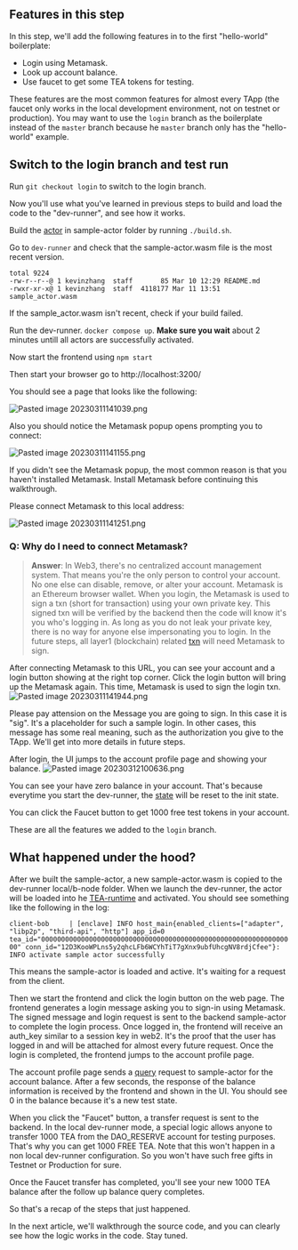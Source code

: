 ## Features in this step

In this step, we'll add the following features in to the first "hello-world" boilerplate:

* Login using Metamask.
* Look up account balance.
* Use faucet to get some TEA tokens for testing.

These features are the most common features for almost every TApp (the faucet only works in the local development environment, not on testnet or production). You may want to use the `login` branch as the boilerplate instead of the `master` branch because he `master` branch only has the "hello-world" example.

## Switch to the login branch and test run

Run `git checkout login` to switch to the login branch.

Now you'll use what you've learned in previous steps to build and load the code to the "dev-runner", and see how it works.

Build the [actor](../../z_glossary/actor.md) in sample-actor folder by running `./build.sh`.

Go to `dev-runner` and check that the sample-actor.wasm file is the most recent version.

````
total 9224
-rw-r--r--@ 1 kevinzhang  staff       85 Mar 10 12:29 README.md
-rwxr-xr-x@ 1 kevinzhang  staff  4118177 Mar 11 13:51 sample_actor.wasm
````

If the sample_actor.wasm isn't recent, check if your build failed.

Run the dev-runner. `docker compose up`.  **Make sure you wait** about 2 minutes untill all actors are successfully activated. 

Now start the frontend using `npm start`

Then start your browser go to http://localhost:3200/

You should see a page that looks like the following:

![Pasted image 20230311141039.png](../../../Pasted%20image%2020230311141039.png)

Also you should notice the Metamask popup opens prompting you to connect:

![Pasted image 20230311141155.png](../../../Pasted%20image%2020230311141155.png)

If you didn't see the Metamask popup, the most common reason is that you haven't installed Metamask. Install Metamask before continuing this walkthrough.

Please connect Metamask to this local address:

![Pasted image 20230311141251.png](../../../Pasted%20image%2020230311141251.png)

### Q: Why do I need to connect Metamask?

 > 
 > **Answer**: In Web3, there's no centralized account management system. That means you're the only person to control your account. No one else can disable, remove, or alter your account. Metamask is an Ethereum browser wallet.  When you login, the Metamask is used to sign a txn (short for transaction) using your own private key. This signed txn will be verified by the backend then the code will know it's you who's logging in. As long as you do not leak your private key, there is no way for anyone else impersonating you to login. In the future steps, all layer1 (blockchain) related [txn](../../z_glossary/txn.md) will need Metamask to sign. 

After connecting Metamask to this URL, you can see your account and a login button showing at the right top corner.  Click the login button will bring up the Metamask again. This time, Metamask is used to sign the login txn. 
![Pasted image 20230311141944.png](../../../Pasted%20image%2020230311141944.png)

Please pay attension on the Message you are going to sign. In this case it is "sig". It's a placeholder for such a sample login. In other cases, this message has some real meaning, such as the authorization you give to the TApp. We'll get into more details in future steps. 

After login, the UI jumps to the account profile page and showing your balance.
![Pasted image 20230312100636.png](../../../Pasted%20image%2020230312100636.png)

You can see your have zero balance in your account. That's because everytime you start the dev-runner, the [state](../../z_glossary/state.md)  will be reset to the init state. 

You can click the Faucet button to get 1000 free test tokens in your account. 

These are all the features we added to the `login` branch.

## What happened under the hood?

After we built the sample-actor, a new sample-actor.wasm is copied to the dev-runner local/b-node folder. When we launch the dev-runner, the actor will be loaded into he [TEA-runtime](../../z_glossary/mini-runtime.md) and activated. You should see something like the following in the log:

`client-bob     | [enclave] INFO host_main{enabled_clients=["adapter", "libp2p", "third-api", "http"] app_id=0 tea_id="0000000000000000000000000000000000000000000000000000000000000000" conn_id="12D3KooWPLns5y2qhcLFb6WCYhTiT7gXnx9ubfUhcgNV8rdjCfee"}:  INFO activate sample actor successfully`

This means the sample-actor is loaded and active. It's waiting for a request from the client.

Then we start the frontend and click the login button on the web page. The frontend generates a login message asking you to sign-in using Metamask. The signed message and login request is sent to the backend sample-actor to complete the login process. Once logged in, the frontend will receive an auth_key similar to a session key in web2. It's the proof that the user has logged in and will be attached for almost every future request. Once the login is completed, the frontend jumps to the account profile page. 

The account profile page sends a [query](../../z_glossary/queries.md) request to sample-actor for the account balance. After a few seconds, the response of the balance information is received by the frontend and shown in the UI. You should see 0 in the balance because it's a new test state. 

When you click the "Faucet" button, a transfer request is sent to the backend. In the local dev-runner mode, a special logic allows anyone to transfer 1000 TEA from the DAO_RESERVE account for testing purposes. That's why you can get 1000 FREE TEA. Note that this won't happen in a non local dev-runner configuration. So you won't have such free gifts in Testnet or Production for sure.

Once the Faucet transfer has completed, you'll see your new 1000 TEA balance after the follow up balance query completes. 

So that's a recap of the steps that just happened. 

In the next article, we'll walkthrough the source code, and you can clearly see how the logic works in the code. Stay tuned.
